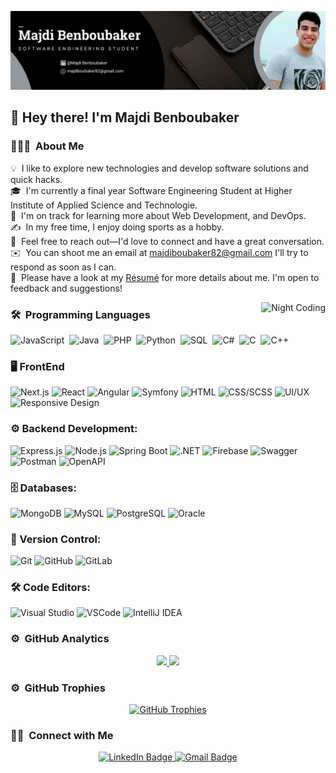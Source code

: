 ![Majdi Benboubaker GitHub Profile Banner](./GithubProfileBanner.png)

<h2>👋 Hey there! I'm Majdi Benboubaker</h2>

<!-- ## 👋 &nbsp;Hey there! I'm Majdi Benboubaker -->

### 👨🏻‍💻 &nbsp;About Me

💡 &nbsp;I like to explore new technologies and develop software solutions and quick hacks.\
🎓 &nbsp;I'm currently a final year Software Engineering Student at Higher Institute of Applied Science and Technologie.\
🌱 &nbsp;I'm on track for learning more about Web Development, and DevOps.\
✍️ &nbsp;In my free time, I enjoy doing sports as a hobby.\
💬 &nbsp;Feel free to reach out—I'd love to connect and have a great conversation.\
✉️ &nbsp;You can shoot me an email at majdiboubaker82@gmail.com I'll try to respond as soon as I can.\
📄 &nbsp;Please have a look at my [Résumé]() for more details about me. I'm open to feedback and suggestions!

<p><img align="right" src="https://github.com/Adam-pw/Adam-pw/blob/main/animation_500_kxa883sd.gif" alt="Night Coding" /></p>


### 🛠 &nbsp;Programming Languages
![JavaScript](https://img.shields.io/badge/-JavaScript-05122A?style=flat&logo=javascript)&nbsp;
![Java](https://img.shields.io/badge/-Java-05122A?style=flat&logo=Java&logoColor=FFA518)&nbsp;
![PHP](https://img.shields.io/badge/-PHP-05122A?style=flat&logo=php)&nbsp;
![Python](https://img.shields.io/badge/-Python-05122A?style=flat&logo=python)&nbsp;
![SQL](https://img.shields.io/badge/-SQL-05122A?style=flat&logo=postgresql)&nbsp;
![C#](https://img.shields.io/badge/-C%23-05122A?style=flat&logo=c-sharp&logoColor=239120)&nbsp;
![C](https://img.shields.io/badge/-C-05122A?style=flat&logo=C&logoColor=A8B9CC)&nbsp;
![C++](https://img.shields.io/badge/-C++-05122A?style=flat&logo=C%2B%2B&logoColor=00599C)&nbsp;

### 🖥️ FrontEnd 

![Next.js](https://img.shields.io/badge/Next.js-000000?style=flat-square&logo=nextdotjs&logoColor=white)
![React](https://img.shields.io/badge/React-20232A?style=flat-square&logo=react&logoColor=61DAFB)
![Angular](https://img.shields.io/badge/Angular-DD0031?style=flat-square&logo=angular&logoColor=white)
![Symfony](https://img.shields.io/badge/Symfony-000000?style=flat-square&logo=symfony&logoColor=white)
![HTML](https://img.shields.io/badge/HTML5-E34F26?style=flat-square&logo=html5&logoColor=white)
![CSS/SCSS](https://img.shields.io/badge/CSS3-1572B6?style=flat-square&logo=css3&logoColor=white)
![UI/UX](https://img.shields.io/badge/UI/UX-3DDC84?style=flat-square)
![Responsive Design](https://img.shields.io/badge/Responsive_Design-239120?style=flat-square&logo=responsive-design)

### ⚙️ Backend Development:
![Express.js](https://img.shields.io/badge/Express.js-404D59?style=flat-square)
![Node.js](https://img.shields.io/badge/Node.js-43853D?style=flat-square&logo=node-dot-js&logoColor=white)
![Spring Boot](https://img.shields.io/badge/Spring_Boot-6DB33F?style=flat-square&logo=spring-boot&logoColor=white)
![.NET](https://img.shields.io/badge/.NET-512BD4?style=flat-square&logo=dotnet&logoColor=white)
![Firebase](https://img.shields.io/badge/Firebase-FFCA28?style=flat-square&logo=firebase&logoColor=white)
![Swagger](https://img.shields.io/badge/Swagger-85EA2D?style=flat-square&logo=swagger&logoColor=white)
![Postman](https://img.shields.io/badge/Postman-FF6C37?style=flat-square&logo=postman&logoColor=white)
![OpenAPI](https://img.shields.io/badge/OpenAPI-6BA539?style=flat-square&logo=openapi-initiative&logoColor=white)

### 🗄️ Databases:
![MongoDB](https://img.shields.io/badge/MongoDB-4EA94B?style=flat-square&logo=mongodb&logoColor=white)
![MySQL](https://img.shields.io/badge/MySQL-4479A1?style=flat-square&logo=mysql&logoColor=white)
![PostgreSQL](https://img.shields.io/badge/PostgreSQL-336791?style=flat-square&logo=postgresql&logoColor=white)
![Oracle](https://img.shields.io/badge/Oracle-F80000?style=flat-square&logo=oracle&logoColor=white)

### 🔄 Version Control:
![Git](https://img.shields.io/badge/Git-F05032?style=flat-square&logo=git&logoColor=white)
![GitHub](https://img.shields.io/badge/GitHub-181717?style=flat-square&logo=github&logoColor=white)
![GitLab](https://img.shields.io/badge/GitLab-FC6D26?style=flat-square&logo=gitlab&logoColor=white)

### 🛠️ Code Editors:
![Visual Studio](https://img.shields.io/badge/Visual_Studio-5C2D91?style=flat-square&logo=visualstudio&logoColor=white)
![VSCode](https://img.shields.io/badge/VSCode-007ACC?style=flat-square&logo=visual-studio-code&logoColor=white)
![IntelliJ IDEA](https://img.shields.io/badge/IntelliJ_IDEA-000000?style=flat-square&logo=intellij-idea&logoColor=white)

### ⚙️ &nbsp;GitHub Analytics

<p align="center">
<a href="https://github.com/BenBoubakerMajdi">
  <img height="180em" src="https://github-readme-stats-eight-theta.vercel.app/api?username=BenBoubakerMajdi&show_icons=true&theme=algolia&include_all_commits=true&count_private=true"/>
  <img height="180em" src="https://github-readme-stats-eight-theta.vercel.app/api/top-langs/?username=BenBoubakerMajdi&layout=compact&langs_count=8&theme=algolia"/>
</a>
</p>

### ⚙️ &nbsp;GitHub Trophies

<p align="center">
  <a href="https://github.com/BenBoubakerMajdi">
    <img src="https://github-profile-trophy.vercel.app/?username=BenBoubakerMajdi&theme=algolia&no-frame=true&row=1&column=4" alt="GitHub Trophies" />
  </a>
</p>


### 🤝🏻 &nbsp;Connect with Me

<p align="center">
  <a href="https://www.linkedin.com/in/majdi-benboubaker/">
    <img src="https://img.shields.io/badge/LinkedIn-0077B5?style=for-the-badge&logo=Linkedin&logoColor=white&size=20" alt="LinkedIn Badge" width="100" height="35"/>
  </a>
  <a href="mailto:majdiboubaker82@gmail.com">
    <img src="https://img.shields.io/badge/Gmail-D14836?style=for-the-badge&logo=Gmail&logoColor=white&size=20" alt="Gmail Badge" width="100" height="35"/>
  </a>
</p>


